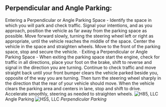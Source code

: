 ## Perpendicular and Angle Parking:
Entering a Perpendicular or Angle Parking Space - Identify the space in which you will park and check traffic. Signal your intentions, and as you approach, position the vehicle as far away from the parking space as possible. Move forward slowly, turning the steering wheel left or right as appropriate, until the vehicle reaches the middle of the space. Center the vehicle in the space and straighten wheels. Move to the front of the parking space, stop and secure the vehicle.
· Exiting a Perpendicular or Angle Parking Space - When exiting the parking space start the engine, check for traffic in all directions, place your foot on the brake, shift to reverse and signal in the direction you are turning. Continue to check traffic and move straight back until your front bumper clears the vehicle parked beside you, opposite of the way you are turning. Then turn the steering wheel sharply in the direction that the rear of your vehicle should move. When the vehicle clears the parking area and centers in lane, stop and shift to drive. Accelerate smoothly, steering as needed to straighten wheels.
![H85, LLC]()
Angle Parking
![HSS, LLC]()
_Perpendicular Parking_